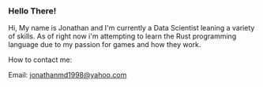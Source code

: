 ### Hello There!
Hi, My name is Jonathan and I'm currently a Data Scientist leaning a variety of skills.
As of right now i'm attempting to learn the Rust programming language due to my passion for games and how they work.

How to contact me:
  
  
  Email: jonathanmd1998@yahoo.com
